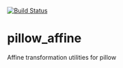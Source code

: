 [![Build Status](https://travis-ci.org/pmeier/pillow_affine.svg?branch=master)](https://travis-ci.org/pmeier/pillow_affine)

# pillow_affine
Affine transformation utilities for pillow
